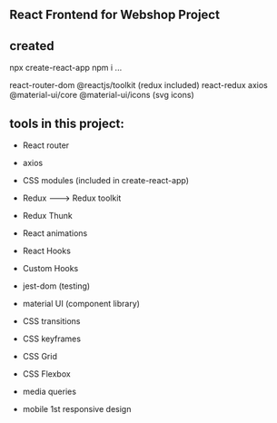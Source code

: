 React Frontend for Webshop Project
----------------------------------

created
------- 
npx create-react-app
npm i ... 

react-router-dom
@reactjs/toolkit (redux included)
react-redux
axios
@material-ui/core
@material-ui/icons (svg icons)

tools in this project:
----------------------
* React router
* axios
* CSS modules (included in create-react-app)
* Redux ---> Redux toolkit
* Redux Thunk

* React animations
* React Hooks
* Custom Hooks    

* jest-dom (testing)
* material UI (component library)

* CSS transitions
* CSS keyframes

* CSS Grid
* CSS Flexbox
* media queries
* mobile 1st responsive design
